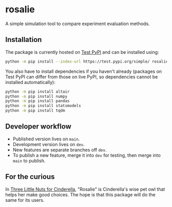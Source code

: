# rosalie

A simple simulation tool to compare experiment evaluation methods.

## Installation

The package is currently hosted on [Test PyPI](https://test.pypi.org/) and can be installed using:

```sh
python -m pip install --index-url https://test.pypi.org/simple/ rosalie
```

You also have to install dependencies if you haven't already (packages on Test PyPI can differ from those on live PyPI, so dependencies cannot be installed automatically):

```sh
python -m pip install altair
python -m pip install numpy
python -m pip install pandas
python -m pip install statsmodels
python -m pip install tqdm
```

## Developer workflow

- Published version lives on `main`.
- Development version lives on `dev`.
- New features are separate branches off `dev`.
- To publish a new feature, merge it into `dev` for testing, then merge into `main` to publish.
 

## For the curious

In [Three Little Nuts for Cinderella](https://en.wikipedia.org/wiki/T%C5%99i_o%C5%99%C3%AD%C5%A1ky_pro_Popelku), "Rosalie" is Cinderella's wise pet owl that helps her make good choices. The hope is that this package will do the same for its users.
